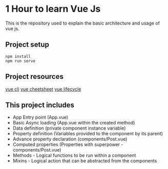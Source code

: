 # 1 Hour to learn Vue Js

This is the repository used to explain the basic architecture and usage of vue js.

## Project setup

```
npm install
npm run serve
```

## Project resources

[vue cli](#https://cli.vuejs.org/)
[vue cheetsheet](#https://marozed.ma/vue-cheatsheet/)
[vue lifecycle](#https://vuejs.org/v2/guide/instance.html#Instance-Lifecycle-Hooks)

## This project includes

- App Entry point (App.vue)
- Basic Async loading (App.vue within the created method)
- Data definition (private component instance variable)
- Property definition (Variables provided to the component by its parent)
- Advance property declaration (components/Post.vue)
- Computed properties (Properties with superpower - components/Post.vue)
- Methods - Logical functions to be run within a component
- Mixins - Logical action that can be abstracted from the components
